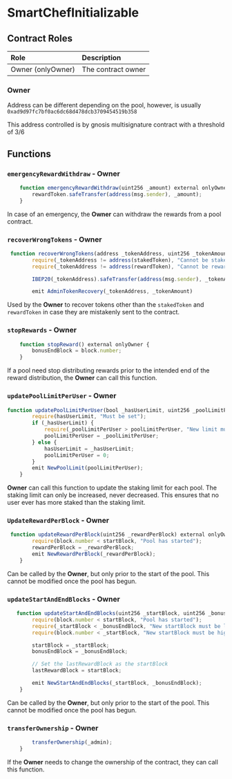 # SmartChefInitializable

## Contract Roles

| Role | Description |
| :--- | :--- |
| Owner \(onlyOwner\) | The contract owner |

### Owner

Address can be different depending on the pool, however, is usually `0xad9d97fc7bf0ac6dc68d478dcb3709454519b358`

This address controlled is by gnosis multisignature contract with a threshold of 3/6

## Functions

### `emergencyRewardWithdraw` - Owner

```typescript
    function emergencyRewardWithdraw(uint256 _amount) external onlyOwner {
        rewardToken.safeTransfer(address(msg.sender), _amount);
    }
```

In case of an emergency, the **Owner** can withdraw the rewards from a pool contract.



### `recoverWrongTokens` - Owner

```typescript
 function recoverWrongTokens(address _tokenAddress, uint256 _tokenAmount) external onlyOwner {
        require(_tokenAddress != address(stakedToken), "Cannot be staked token");
        require(_tokenAddress != address(rewardToken), "Cannot be reward token");

        IBEP20(_tokenAddress).safeTransfer(address(msg.sender), _tokenAmount);

        emit AdminTokenRecovery(_tokenAddress, _tokenAmount)
```

Used by the **Owner** to recover tokens other than the `stakedToken` and `rewardToken` in case they are mistakenly sent to the contract.



### `stopRewards` - Owner

```typescript
    function stopReward() external onlyOwner {
        bonusEndBlock = block.number;
    }
```

If a pool need stop distributing rewards prior to the intended end of the reward distribution, the **Owner** can call this function.



### `updatePoolLimitPerUser` - Owner

```typescript
function updatePoolLimitPerUser(bool _hasUserLimit, uint256 _poolLimitPerUser) external onlyOwner {
        require(hasUserLimit, "Must be set");
        if (_hasUserLimit) {
            require(_poolLimitPerUser > poolLimitPerUser, "New limit must be higher");
            poolLimitPerUser = _poolLimitPerUser;
        } else {
            hasUserLimit = _hasUserLimit;
            poolLimitPerUser = 0;
        }
        emit NewPoolLimit(poolLimitPerUser);
    }
```

**Owner** can call this function to update the staking limit for each pool. The staking limit can only be increased, never decreased. This ensures that no user ever has more staked than the staking limit. 



### `UpdateRewardPerBlock` - Owner

```typescript
 function updateRewardPerBlock(uint256 _rewardPerBlock) external onlyOwner {
        require(block.number < startBlock, "Pool has started");
        rewardPerBlock = _rewardPerBlock;
        emit NewRewardPerBlock(_rewardPerBlock);
    }
```

Can be called by the **Owner**, but only prior to the start of the pool. This cannot be modified once the pool has begun. 



### `updateStartAndEndBlocks` - Owner

```typescript
   function updateStartAndEndBlocks(uint256 _startBlock, uint256 _bonusEndBlock) external onlyOwner {
        require(block.number < startBlock, "Pool has started");
        require(_startBlock < _bonusEndBlock, "New startBlock must be lower than new endBlock");
        require(block.number < _startBlock, "New startBlock must be higher than current block");

        startBlock = _startBlock;
        bonusEndBlock = _bonusEndBlock;

        // Set the lastRewardBlock as the startBlock
        lastRewardBlock = startBlock;

        emit NewStartAndEndBlocks(_startBlock, _bonusEndBlock);
    }
```

Can be called by the **Owner**, but only prior to the start of the pool. This cannot be modified once the pool has begun.



### `transferOwnership` - Owner

```typescript
        transferOwnership(_admin);
    }
```

If the **Owner** needs to change the ownership of the contract, they can call this function. 

